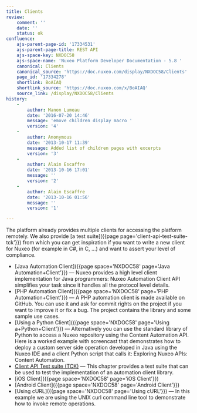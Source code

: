 ```yaml
---
title: Clients
review:
    comment: ''
    date: ''
    status: ok
confluence:
    ajs-parent-page-id: '17334531'
    ajs-parent-page-title: REST API
    ajs-space-key: NXDOC58
    ajs-space-name: 'Nuxeo Platform Developer Documentation - 5.8 '
    canonical: Clients
    canonical_source: 'https://doc.nuxeo.com/display/NXDOC58/Clients'
    page_id: '17334278'
    shortlink: BoAIAQ
    shortlink_source: 'https://doc.nuxeo.com/x/BoAIAQ'
    source_link: /display/NXDOC58/Clients
history:
    - 
        author: Manon Lumeau
        date: '2016-07-20 14:46'
        message: 'emove children display macro '
        version: '4'
    - 
        author: Anonymous
        date: '2013-10-17 11:39'
        message: Added list of children pages with excerpts
        version: '3'
    - 
        author: Alain Escaffre
        date: '2013-10-16 17:01'
        message: ''
        version: '2'
    - 
        author: Alain Escaffre
        date: '2013-10-16 01:56'
        message: ''
        version: '1'

---
```

The platform already provides multiple clients for accessing the platform remotely.&nbsp;We also provide [a test suite]({{page page='client-api-test-suite-tck'}}) from which you can get inspiration if you want to write a new client for Nuxeo (for example in C#, in C, ...) and want to assert your level of compliance.

*   [Java Automation Client]({{page space='NXDOC58' page='Java Automation+Client'}})&nbsp;&mdash;&nbsp;<span class="smalltext">Nuxeo provides a high level client implementation for Java programmers: Nuxeo Automation Client API simplifies your task since it handles all the protocol level details.</span>
*   [PHP Automation Client]({{page space='NXDOC58' page='PHP Automation+Client'}})&nbsp;&mdash;&nbsp;<span class="smalltext">A PHP automation client is made available on GitHub. You can use it and ask for commit rights on the project if you want to improve it or fix a bug. The project contains the library and some sample use cases.</span>
*   [Using a Python Client]({{page space='NXDOC58' page='Using a+Python+Client'}})&nbsp;&mdash;&nbsp;<span class="smalltext">Alternatively you can use the standard library of Python to access a Nuxeo repository using the Content Automation API. Here is a worked example with screencast that demonstrates how to deploy a custom server side operation developed in Java using the Nuxeo IDE and a client Python script that calls it: Exploring Nuxeo APIs: Content Automation.</span>
*   [Client API Test suite (TCK)](https://doc.nuxeo.com/pages/viewpage.action?pageId=17334476)&nbsp;&mdash;&nbsp;<span class="smalltext">This chapter provides a test suite that can be used to test the implementation of an automation client library.</span>
*   [iOS Client]({{page space='NXDOC58' page='iOS Client'}})
*   [Android Client]({{page space='NXDOC58' page='Android Client'}})
*   [Using cURL]({{page space='NXDOC58' page='Using cURL'}})&nbsp;&mdash;&nbsp;<span class="smalltext">In this example we are using the UNIX curl command line tool to demonstrate how to invoke remote operations.</span>